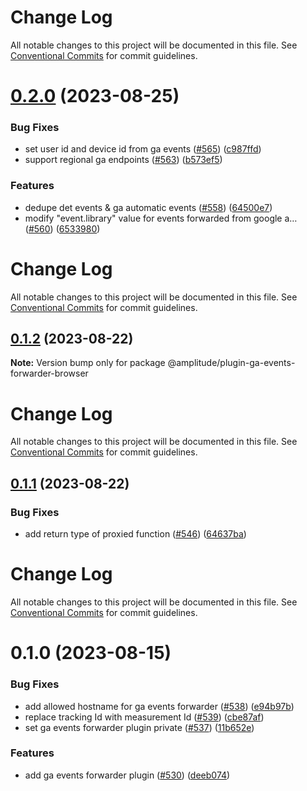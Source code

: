 # Change Log

All notable changes to this project will be documented in this file. See
[Conventional Commits](https://conventionalcommits.org) for commit guidelines.

# [0.2.0](https://github.com/amplitude/Amplitude-TypeScript/compare/@amplitude/plugin-ga-events-forwarder-browser@0.1.2...@amplitude/plugin-ga-events-forwarder-browser@0.2.0) (2023-08-25)

### Bug Fixes

- set user id and device id from ga events ([#565](https://github.com/amplitude/Amplitude-TypeScript/issues/565))
  ([c987ffd](https://github.com/amplitude/Amplitude-TypeScript/commit/c987ffd6575b653f0bc8beca21f9406f8dc3e9e3))
- support regional ga endpoints ([#563](https://github.com/amplitude/Amplitude-TypeScript/issues/563))
  ([b573ef5](https://github.com/amplitude/Amplitude-TypeScript/commit/b573ef51b4c4051022b0a2e181e85a853de2e566))

### Features

- dedupe det events & ga automatic events ([#558](https://github.com/amplitude/Amplitude-TypeScript/issues/558))
  ([64500e7](https://github.com/amplitude/Amplitude-TypeScript/commit/64500e736139c8b28b0eb28f8ba6e67cf0c9275c))
- modify "event.library" value for events forwarded from google a…
  ([#560](https://github.com/amplitude/Amplitude-TypeScript/issues/560))
  ([6533980](https://github.com/amplitude/Amplitude-TypeScript/commit/65339809090f36b0f06ff03da084614bc6c9312e))

# Change Log

All notable changes to this project will be documented in this file. See
[Conventional Commits](https://conventionalcommits.org) for commit guidelines.

## [0.1.2](https://github.com/amplitude/Amplitude-TypeScript/compare/@amplitude/plugin-ga-events-forwarder-browser@0.1.1...@amplitude/plugin-ga-events-forwarder-browser@0.1.2) (2023-08-22)

**Note:** Version bump only for package @amplitude/plugin-ga-events-forwarder-browser

# Change Log

All notable changes to this project will be documented in this file. See
[Conventional Commits](https://conventionalcommits.org) for commit guidelines.

## [0.1.1](https://github.com/amplitude/Amplitude-TypeScript/compare/@amplitude/plugin-ga-events-forwarder-browser@0.1.0...@amplitude/plugin-ga-events-forwarder-browser@0.1.1) (2023-08-22)

### Bug Fixes

- add return type of proxied function ([#546](https://github.com/amplitude/Amplitude-TypeScript/issues/546))
  ([64637ba](https://github.com/amplitude/Amplitude-TypeScript/commit/64637babb90c5eb9069b17a11bc3c2bd5251b084))

# Change Log

All notable changes to this project will be documented in this file. See
[Conventional Commits](https://conventionalcommits.org) for commit guidelines.

# 0.1.0 (2023-08-15)

### Bug Fixes

- add allowed hostname for ga events forwarder ([#538](https://github.com/amplitude/Amplitude-TypeScript/issues/538))
  ([e94b97b](https://github.com/amplitude/Amplitude-TypeScript/commit/e94b97b04eb47543ff8b570e65ec96b63254dcb0))
- replace tracking Id with measurement Id ([#539](https://github.com/amplitude/Amplitude-TypeScript/issues/539))
  ([cbe87af](https://github.com/amplitude/Amplitude-TypeScript/commit/cbe87afe9459cdda28d05ba23fa121e453bccf6e))
- set ga events forwarder plugin private ([#537](https://github.com/amplitude/Amplitude-TypeScript/issues/537))
  ([11b652e](https://github.com/amplitude/Amplitude-TypeScript/commit/11b652e84d065fcd5248caee173f780a4e136979))

### Features

- add ga events forwarder plugin ([#530](https://github.com/amplitude/Amplitude-TypeScript/issues/530))
  ([deeb074](https://github.com/amplitude/Amplitude-TypeScript/commit/deeb07478799b80da0637960019c571c25e6f898))

